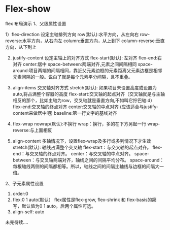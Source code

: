 ﻿# Flex-show
flex 布局演示
1、父级属性设置

  1）flex-direction 设定主轴排列方向
     row(默认):水平方向，从左向右
     row-reverse:水平方向，从右向左
     column:垂直方向，从上到下
     column-reverse:垂直方向，从下到上
     
   2) justify-content 设定主轴上的对齐方式
     flex-start(默认): 左对齐
     flex-end:右对齐
     center:居中
     space-between:两端对齐,元素之间间隔相同
     space-around:项目两端的间隔相同，靠近父元素边框的元素距离父元素边框是相邻元素间隔的一般。说白了就是每个元素平分间隔，且不重叠。
     
  3) align-items 交叉轴对齐方式
     stretch(默认): 如果项目未设置高度或设置为auto,将占满整个容器的高度
     flex-start:交叉轴的起点对齐（交叉轴就是与主轴相反的那个，比如主轴为row，交叉轴就是垂直方向,不如叫它拧巴轴:d）
     flex-end:交叉轴的终点对齐
     center:交叉轴的中点对齐 (应该适合与justify-content来做居中吧)
     baseline:第一行文字的基线对齐
     
  4) flex-wrap
     nowrap(默认):不换行
     wrap：换行，多的在下方另起一行
     wrap-reverse:与上面相反
  5) align-content 多轴情况下，设置flex-wrap及多行或多列情况下才生效
     stretch(默认): 轴线占满整个交叉轴
     flex-start：与交叉轴的起点对齐。
     flex-end：与交叉轴的终点对齐。
     center：与交叉轴的中点对齐。
     space-between：与交叉轴两端对齐，轴线之间的间隔平均分布。
     space-around：每根轴线两侧的间隔都相等。所以，轴线之间的间隔比轴线与边框的间隔大一倍。
  
2、子元素属性设置
  1) order:0
  2) flex:0 1 auto(默认）
  flex属性是flex-grow, flex-shrink 和 flex-basis的简写，默认值为0 1 auto。后两个属性可选。
  3) align-self: auto

未完待续....
